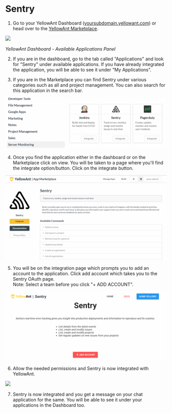# Sentry

1. Go to your YellowAnt Dashboard \([yoursubdomain.yellowant.com](https://github.com/yellowanthq/yellowant-help-center/tree/bdad19066023aa6a8b667a1d6f05b72945b49759/yoursubdomain.yellowant.com)\) or head over to the [YellowAnt Marketplace](https://www.yellowant.com/marketplace). 

![](../../.gitbook/assets/image%20%283%29.png)

_YellowAnt Dashboard - Available Applications Panel_

2. If you are in the dashboard, go to the tab called "Applications" and look for "Sentry" under available applications. If you have already integrated the application, you will be able to see it under "My Applications".

3. If you are in the Marketplace you can find Sentry under various categories such as all and project management. You can also search for this application in the search bar.  


![](../../.gitbook/assets/image%20%2893%29.png)

4. Once you find the application either in the dashboard or on the Marketplace click on view. You will be taken to a page where you'll find the integrate option/button. Click on the integrate button.  


![](../../.gitbook/assets/image%20%28248%29.png)

5. You will be on the integration page which prompts you to add an account to the application. Click add account which takes you to the Sentry OAuth page.  
Note: Select a team before you click "+ ADD ACCOUNT".  


![](../../.gitbook/assets/image%20%28229%29.png)

6. Allow the needed permissions and Sentry is now integrated with YellowAnt.

![](../../.gitbook/assets/sentry5.png)

7. Sentry is now integrated and you get a message on your chat application for the same. You will be able to see it under your applications in the Dashboard too.

